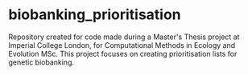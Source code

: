 # biobanking_prioritisation
Repository created for code made during a Master's Thesis project at Imperial College London, for Computational Methods in Ecology and Evolution MSc. This project focuses on creating prioritisation lists for genetic biobanking.

